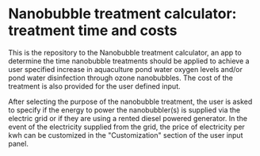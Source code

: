 # Nanobubble treatment calculator: treatment time and costs
This is the repository to the Nanobubble treatment calculator, an app to determine the time nanobubble treatments should be applied to achieve a user specified increase in aquaculture pond water oxygen levels and/or pond water disinfection through ozone nanobubbles. The cost of the treatment is also provided for the user defined input. 

After selecting the purpose of the nanobubble treatment, the user is asked to specify if the energy to power the nanobubbler(s) is supplied via the electric grid or if they are using a rented diesel powered generator. In the event of the electricity supplied from the grid, the price of electricity per kwh can be customized in the "Customization" section of the user input panel.

